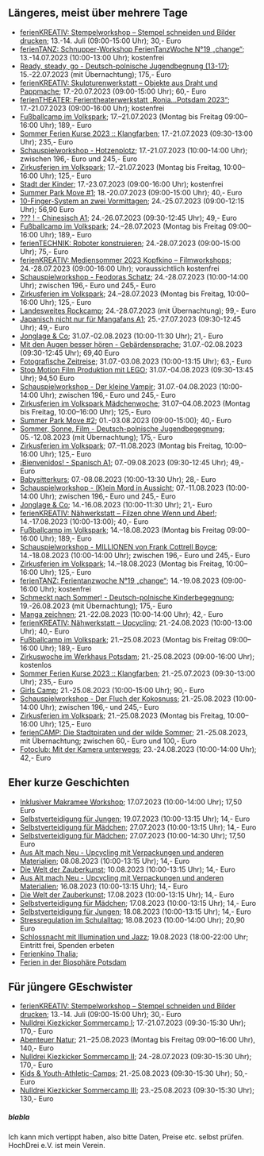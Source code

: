 ## Längeres, meist über mehrere Tage
 * [ferienKREATIV: Stempelworkshop – Stempel schneiden und Bilder drucken](https://www.treffpunktfreizeit.de/angebote/ferienkreativ-stempelworkshop-stempel-schneiden-und-bilder-drucken/); 13.-14. Juli (09:00-15:00 Uhr); 30,- Euro
 * [ferienTANZ: Schnupper-Workshop FerienTanzWoche N°19 „change“](https://www.treffpunktfreizeit.de/angebote/ferientanz-schnupper-workshop-ferientanzwoche-n19-change/); 13.-14.07.2023 (10:00-13:00 Uhr); kostenfrei
 * [Ready, steady, go - Deutsch-polnische Jugendbegnung (13-17)](https://hochdrei.org/index.php?article_id=38&clang=0&seminar_id=557); 15.-22.07.2023 (mit Übernachtung); 175,- Euro 
 * [ferienKREATIV: Skulpturenwerkstatt – Objekte aus Draht und Pappmache](https://www.treffpunktfreizeit.de/angebote/ferienkreativ-skulpturenwerkstatt-objekte-aus-maschendraht/); 17.-20.07.2023 (09:00-15:00 Uhr); 60,- Euro
 * [ferienTHEATER: Ferientheaterwerkstatt „Ronja…Potsdam 2023“](https://www.treffpunktfreizeit.de/angebote/ferientheater-ferientheaterwerkstatt/); 17.-21.07.2023 (09:00-16:00 Uhr); kostenfrei
 * [Fußballcamp im Volkspark](https://volkspark-potsdam.de/feriencamps/fussballcamps/); 17.–21.07.2023 (Montag bis Freitag 09:00–16:00 Uhr); 189,- Euro
 * [Sommer Ferien Kurse 2023 :: Klangfarben](https://www.kunstgriff23.de/2023/04/05/sommer-ferien-kurs-2021/); 17.-21.07.2023 (09:30-13:00 Uhr); 235,- Euro
 * [Schauspielworkshop - Hotzenplotz](https://www.activityschauspielschule.de/workshops/schauspielworkshop-sommerferien-2023-ab-10-jahren/); 17.-21.07.2023 (10:00-14:00 Uhr); zwischen 196,- Euro und 245,- Euro 
 * [Zirkusferien im Volkspark](https://volkspark-potsdam.de/feriencamps/circus-montelino-ferienwochen/); 17.–21.07.2023 (Montag bis Freitag, 10:00–16:00 Uhr); 125,- Euro
 * [Stadt der Kinder](http://www.stadtderkinder-potsdam.de/); 17.-23.07.2023 (09:00-16:00 Uhr); kostenfrei
 * [Summer Park Move #1](https://lindenpark.de/events/summer-park-move-1/); 18.-20.07.2023 (09:00-15:00 Uhr); 40,- Euro
 * [10-Finger-System an zwei Vormittagen](https://vhs.potsdam.de/programm/junge-vhs/kw/bereich/kursdetails/kurs/S23-5D220J/kursname/10-Finger-System%20an%20zwei%20Vormittagen/kategorie-id/229/#inhalt); 24.-25.07.2023 (09:00-12:15 Uhr); 56,90 Euro
 * [??? ! - Chinesisch A1](https://vhs.potsdam.de/programm/junge-vhs/kw/bereich/kursdetails/kurs/S23-4M301J/kursname/-%20Chinesisch%20A1/kategorie-id/229/#inhalt); 24.-26.07.2023 (09:30-12:45 Uhr); 49,- Euro
 * [Fußballcamp im Volkspark](https://volkspark-potsdam.de/feriencamps/fussballcamps/); 24.–28.07.2023 (Montag bis Freitag 09:00–16:00 Uhr); 189,- Euro
 * [ferienTECHNIK: Roboter konstruieren](https://www.treffpunktfreizeit.de/angebote/ferientechnik-roboter-konstruieren-2/); 24.-28.07.2023 (09:00-15:00 Uhr); 75,- Euro
 * [ferienKREATIV: Mediensommer 2023 Kopfkino – Filmworkshops](https://www.treffpunktfreizeit.de/angebote/ferienkreativ-mediensommer-2023-kopfkino-filmworkshops/); 24.-28.07.2023 (09:00-16:00 Uhr); voraussichtlich kostenfrei
 * [Schauspielworkshop - Feodoras Schatz](https://www.activityschauspielschule.de/workshops/schauspielworkshop-sommerferien-2023-ab-10-jahren-2/); 24.-28.07.2023 (10:00-14:00 Uhr); zwischen 196,- Euro und 245,- Euro
 * [Zirkusferien im Volkspark](https://volkspark-potsdam.de/feriencamps/circus-montelino-ferienwochen/); 24.–28.07.2023 (Montag bis Freitag, 10:00–16:00 Uhr); 125,- Euro
 * [Landesweites Rockcamp](https://lindenpark.de/events/landesweites-rockcamp-2023/); 24.-28.07.2023 (mit Übernachtung); 99,- Euro
 * [Japanisch nicht nur für Mangafans A1](https://vhs.potsdam.de/programm/junge-vhs/kw/bereich/kursdetails/kurs/S23-4M110J/kursname/Japanisch%20nicht%20nur%20fuer%20Mangafans%20A1/kategorie-id/229/#inhalt); 25.-27.07.2023 (09:30-12:45 Uhr); 49,- Euro
 * [Jonglage & Co](https://vhs.potsdam.de/programm/junge-vhs/kw/bereich/kursdetails/kurs/S23-3B005J/kursname/Jonglage%20Co/kategorie-id/229/#inhalt); 31.07.-02.08.2023 (10:00-11:30 Uhr); 21,- Euro
 * [Mit den Augen besser hören - Gebärdensprache](https://vhs.potsdam.de/programm/junge-vhs/kw/bereich/kursdetails/kurs/S23-4Q101J/kursname/Mit%20den%20Augen%20besser%20hoeren%20-%20Gebaerdensprache/kategorie-id/229/#inhalt); 31.07.-02.08.2023 (09:30-12:45 Uhr); 69,40 Euro
 * [Fotografische Zeitreise](https://vhs.potsdam.de/programm/junge-vhs/kw/bereich/kursdetails/kurs/S23-2H110J/kursname/Fotografische%20Zeitreise/kategorie-id/229/#inhalt); 31.07.-03.08.2023 (10:00-13:15 Uhr); 63,- Euro
 * [Stop Motion Film Produktion mit LEGO](https://vhs.potsdam.de/programm/junge-vhs/kw/bereich/kursdetails/kurs/S23-5D225J/kursname/Stop%20Motion%20Film%20Produktion%20mit%20LEGO/kategorie-id/229/#inhalt); 31.07.-04.08.2023 (09:30-13:45 Uhr); 94,50 Euro
 * [Schauspielworkshop - Der kleine Vampir](https://www.activityschauspielschule.de/workshops/schauspielworkshop-sommerferien-2023-ab-10-jahren-3/); 31.07.-04.08.2023 (10:00-14:00 Uhr); zwischen 196,- Euro und 245,- Euro
 * [Zirkusferien im Volkspark Mädchenwoche](https://volkspark-potsdam.de/feriencamps/circus-montelino-ferienwochen/); 31.07–04.08.2023 (Montag bis Freitag, 10:00–16:00 Uhr); 125,- Euro
 * [Summer Park Move #2](https://lindenpark.de/events/summer-park-move-2/); 01.-03.08.2023 (09:00-15:00); 40,- Euro
 * [Sommer, Sonne, Film - Deutsch-polnische Jugendbegegnung](https://hochdrei.org/index.php?article_id=38&clang=0&seminar_id=570); 05.-12.08.2023 (mit Übernachtung); 175,- Euro
 * [Zirkusferien im Volkspark](https://volkspark-potsdam.de/feriencamps/circus-montelino-ferienwochen/); 07.–11.08.2023 (Montag bis Freitag, 10:00–16:00 Uhr); 125,- Euro
 * [¡Bienvenidos! - Spanisch A1](https://vhs.potsdam.de/programm/junge-vhs/kw/bereich/kursdetails/kurs/S23-4D165J/kursname/Bienvenidos%20-%20Spanisch%20A1/kategorie-id/229/#inhalt); 07.-09.08.2023 (09:30-12:45 Uhr); 49,- Euro
 * [Babysitterkurs](https://vhs.potsdam.de/programm/junge-vhs/kw/bereich/kursdetails/kurs/S23-1H105J/kursname/Babysitterkurs/kategorie-id/229/#inhalt); 07.-08.08.2023 (10:00-13:30 Uhr); 28,- Euro
 * [Schauspielworkshop - (K)ein Mord in Aussicht](https://www.activityschauspielschule.de/workshops/schauspielworkshop-sommerferien-2023-ab-10-jahren-5/); 07.-11.08.2023 (10:00-14:00 Uhr); zwischen 196,- Euro und 245,- Euro
 * [Jonglage & Co](https://vhs.potsdam.de/programm/junge-vhs/kw/bereich/kursdetails/kurs/S23-3B010J/kursname/Jonglage%20Co/kategorie-id/229#inhalt); 14.-16.08.2023 (10:00-11:30 Uhr); 21,- Euro
 * [ferienKREATIV: Nähwerkstatt – Filzen ohne Wenn und Aber!](https://www.treffpunktfreizeit.de/angebote/ferienkreativ-naehwerkstatt-filzen-ohne-wenn-und-aber/); 14.-17.08.2023 (10:00-13:00); 40,- Euro
 * [Fußballcamp im Volkspark](https://volkspark-potsdam.de/feriencamps/fussballcamps/); 14.–18.08.2023 (Montag bis Freitag 09:00–16:00 Uhr); 189,- Euro
 * [Schauspielworkshop - MILLIONEN von Frank Cottrell Boyce](https://www.activityschauspielschule.de/workshops/schauspielworkshop-sommerferien-2023-ab-10-jahren-6/); 14.-18.08.2023 (10:00-14:00 Uhr); zwischen 196,- Euro und 245,- Euro
 * [Zirkusferien im Volkspark](https://volkspark-potsdam.de/feriencamps/circus-montelino-ferienwochen/); 14.–18.08.2023 (Montag bis Freitag, 10:00–16:00 Uhr); 125,- Euro
 * [ferienTANZ: Ferientanzwoche N°19 „change“](https://www.treffpunktfreizeit.de/angebote/ferientanz-ferientanzwoche-n19-change/); 14.-19.08.2023 (09:00-16:00 Uhr); kostenfrei
 * [Schmeckt nach Sommer! - Deutsch-polnische Kinderbegegnung](https://hochdrei.org/index.php?article_id=38&clang=0&seminar_id=561); 19.-26.08.2023 (mit Übernachtung); 175,- Euro
 * [Manga zeichnen](https://vhs.potsdam.de/programm/junge-vhs/kw/bereich/kursdetails/kurs/S23-2D220J/kursname/Manga%20zeichnen/kategorie-id/229/#inhalt); 21.-22.08.2023 (10:00-14:00 Uhr); 42,- Euro
 * [ferienKREATIV: Nähwerkstatt – Upcycling](https://www.treffpunktfreizeit.de/angebote/ferienkreativ-naehwerkstatt-upcycling-2/); 21.-24.08.2023 (10:00-13:00 Uhr); 40,- Euro
 * [Fußballcamp im Volkspark](https://volkspark-potsdam.de/feriencamps/fussballcamps/); 21.–25.08.2023 (Montag bis Freitag 09:00–16:00 Uhr); 189,- Euro
 * [Zirkuswoche im Werkhaus Potsdam](https://buchen.inwole.de/werkhauspotsdam/adjax/); 21.-25.08.2023 (09:00-16:00 Uhr); kostenlos
 * [Sommer Ferien Kurse 2023 :: Klangfarben](https://www.kunstgriff23.de/2023/04/05/sommer-ferien-kurs-2021/); 21.-25.07.2023 (09:30-13:00 Uhr); 235,- Euro
 * [Girls Camp](https://lindenpark.de/events/girls-camp-2/); 21.-25.08.2023 (10:00-15:00 Uhr); 90,- Euro
 * [Schauspielworkshop - Der Fluch der Kokosnuss](https://www.activityschauspielschule.de/workshops/schauspielworkshop-sommerferien-2023-ab-10-jahren-4/); 21.-25.08.2023 (10:00-14:00 Uhr); zwischen 196,- und 245,- Euro
 * [Zirkusferien im Volkspark](https://volkspark-potsdam.de/feriencamps/circus-montelino-ferienwochen/); 21.–25.08.2023 (Montag bis Freitag, 10:00–16:00 Uhr); 125,- Euro
 * [ferienCAMP: Die Stadtpiraten und der wilde Sommer](https://www.treffpunktfreizeit.de/angebote/feriencamp-die-stadtpiraten-und-der-wilde-sommer/); 21.-25.08.2023, mit Übernachtung; zwischen 60,- Euro und 100,- Euro
 * [Fotoclub: Mit der Kamera unterwegs](https://vhs.potsdam.de/programm/junge-vhs/kw/bereich/kursdetails/kurs/S23-2H105J/kursname/Fotoclub%20Mit%20der%20Kamera%20unterwegs/kategorie-id/229/#inhalt); 23.-24.08.2023 (10:00-14:00 Uhr); 42,- Euro


## Eher kurze Geschichten
 * [Inklusiver Makramee Workshop](https://vhs.potsdam.de/programm/junge-vhs/kw/bereich/kursdetails/kurs/S23-2G040J/kursname/Inklusiver%20Makramee%20Workshop/kategorie-id/229/#inhalt); 17.07.2023 (10:00-14:00 Uhr); 17,50 Euro
 * [Selbstverteidigung für Jungen](https://vhs.potsdam.de/programm/junge-vhs/kw/bereich/kursdetails/kurs/S23-3C115J/kursname/Selbstverteidigung%20fuer%20Jungen/kategorie-id/229/#inhalt); 19.07.2023 (10:00-13:15 Uhr); 14,- Euro
 * [Selbstverteidigung für Mädchen](https://vhs.potsdam.de/programm/junge-vhs/kw/bereich/kursdetails/kurs/S23-3C110J/kursname/Selbstverteidigung%20fuer%20Maedchen/kategorie-id/229/#inhalt); 27.07.2023 (10:00-13:15 Uhr); 14,- Euro
 * [Selbstverteidigung für Mädchen](https://vhs.potsdam.de/programm/junge-vhs/kw/bereich/kursdetails/kurs/S23-3C105J/kursname/Selbstverteidigung%20fuer%20Maedchen/kategorie-id/229/#inhalt); 27.07.2023 (10:00-14:30 Uhr); 17,50 Euro 
 * [Aus Alt mach Neu - Upcycling mit Verpackungen und anderen Materialien](https://vhs.potsdam.de/programm/junge-vhs/kw/bereich/kursdetails/kurs/S23-2G025J/kursname/Aus%20Alt%20mach%20Neu%20-%20Upcycling%20mit%20Verpackungen%20und%20anderen%20Materialien/kategorie-id/229/#inhalt); 08.08.2023 (10:00-13:15 Uhr); 14,- Euro
 * [Die Welt der Zauberkunst](https://vhs.potsdam.de/programm/junge-vhs/kw/bereich/kursdetails/kurs/S23-2K005J/kursname/Die%20Welt%20der%20Zauberkunst/kategorie-id/229/#inhalt); 10.08.2023 (10:00-13:15 Uhr); 14,- Euro 
 * [Aus Alt mach Neu - Upcycling mit Verpackungen und anderen Materialien](https://vhs.potsdam.de/programm/junge-vhs/kw/bereich/kursdetails/kurs/S23-2G030J/kursname/Aus%20Alt%20mach%20Neu%20-%20Upcycling%20mit%20Verpackungen%20und%20anderen%20Materialien/kategorie-id/229#inhalt); 16.08.2023 (10:00-13:15 Uhr); 14,- Euro
 * [Die Welt der Zauberkunst](https://vhs.potsdam.de/programm/junge-vhs/kw/bereich/kursdetails/kurs/S23-2K005J/kursname/Die%20Welt%20der%20Zauberkunst/kategorie-id/229/#inhalt); 17.08.2023 (10:00-13:15 Uhr); 14,- Euro
 * [Selbstverteidigung für Mädchen](https://vhs.potsdam.de/programm/junge-vhs/kw/bereich/kursdetails/kurs/S23-3C120J/kursname/Selbstverteidigung%20fuer%20Maedchen/kategorie-id/229/#inhalt); 17.08.2023 (10:00-13:15 Uhr); 14,- Euro
 * [Selbstverteidigung für Jungen](https://vhs.potsdam.de/programm/junge-vhs/kw/bereich/kursdetails/kurs/S23-3C125J/kursname/Selbstverteidigung%20fuer%20Jungen/kategorie-id/229/#inhalt); 18.08.2023 (10:00-13:15 Uhr); 14,- Euro 
 * [Stressregulation im Schulalltag](https://vhs.potsdam.de/programm/junge-vhs/kw/bereich/kursdetails/kurs/S23-3A105J/kursname/Stressregulation%20im%20Schulalltag/kategorie-id/229/#inhalt); 18.08.2023 (10:00-14:00 Uhr); 20,90 Euro
 * [Schlossnacht mit Illumination und Jazz](http://jagdschloss-stern.de/Stall/events/schlossnacht-mit-illumination-und-musik/); 19.08.2023 (18:00-22:00 Uhr; Eintritt frei, Spenden erbeten
 * [Ferienkino Thalia](https://www.thalia-potsdam.de/kinderjugend/ferienkino/); 
 * [Ferien in der Biosphäre Potsdam](https://www.biosphaere-potsdam.de/kalender/ferienprogramm/)

## Für jüngere GEschwister
 * [ferienKREATIV: Stempelworkshop – Stempel schneiden und Bilder drucken](https://www.treffpunktfreizeit.de/angebote/ferienkreativ-stempelworkshop-stempel-schneiden-und-bilder-drucken/); 13.-14. Juli (09:00-15:00 Uhr); 30,- Euro
 * [Nulldrei Kiezkicker Sommercamp I](https://babelsberg03.de/nachwuchs/nulldrei-fussballcamps/anmeldung/); 17.-21.07.2023 (09:30-15:30 Uhr); 170,- Euro
 * [Abenteuer Natur](https://volkspark-potsdam.de/feriencamps/abenteuer-natur/); 21.–25.08.2023 (Montag bis Freitag 09:00–16:00 Uhr), 140,- Euro
 * [Nulldrei Kiezkicker Sommercamp II](https://babelsberg03.de/nachwuchs/nulldrei-fussballcamps/anmeldung/); 24.-28.07.2023 (09:30-15:30 Uhr); 170,- Euro
 * [Kids & Youth-Athletic-Camps](https://potsdamer-laufclub.de/training/kids-athletics-camps/); 21.-25.08.2023 (09:30-15:30 Uhr); 50,- Euro
 * [Nulldrei Kiezkicker Sommercamp III](https://babelsberg03.de/nachwuchs/nulldrei-fussballcamps/anmeldung/); 23.-25.08.2023 (09:30-15:30 Uhr); 130,- Euro
##### blabla
Ich kann mich vertippt haben, also bitte Daten, Preise etc. selbst prüfen. HochDrei e.V. ist mein Verein.
